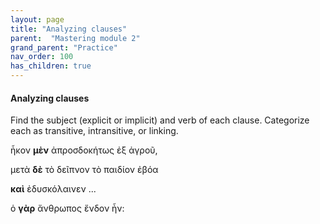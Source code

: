```yaml
---
layout: page
title: "Analyzing clauses"
parent:  "Mastering module 2"
grand_parent: "Practice"
nav_order: 100
has_children: true
---
```




#### Analyzing clauses

Find the subject (explicit or implicit) and verb of each clause. Categorize each as transitive, intransitive, or linking.

ἧκον **μὲν** ἀπροσδοκήτως ἐξ ἀγροῦ, 

μετὰ **δὲ** τὸ δεῖπνον τὸ παιδίον ἐβόα 

**καὶ** ἐδυσκόλαινεν ... 

ὁ **γὰρ** ἄνθρωπος ἔνδον ἦν:

